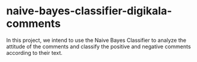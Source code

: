 # naive-bayes-classifier-digikala-comments
In this project, we intend to use the Naive Bayes Classifier to analyze the attitude of the comments and classify the positive and negative comments according to their text.
